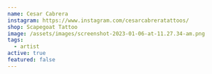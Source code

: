 ```yaml
---
name: Cesar Cabrera
instagram: https://www.instagram.com/cesarcabreratattoos/
shop: Scapegoat Tattoo
image: /assets/images/screenshot-2023-01-06-at-11.27.34-am.png
tags:
  - artist
active: true
featured: false
---
```

